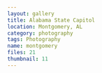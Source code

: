 ```yaml
---
layout: gallery
title: Alabama State Capitol
location: Montgomery, AL
category: photography
tags: Photography
name: montgomery
files: 21
thumbnail: 11
---
```


